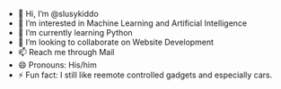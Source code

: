 - 👋 Hi, I’m @slusykiddo
- 👀 I’m interested in Machine Learning and Artificial Intelligence
- 🌱 I’m currently learning Python
- 💞️ I’m looking to collaborate on Website Development
- 📫 Reach me through Mail
- 😄 Pronouns: His/him
- ⚡ Fun fact: I still like reemote controlled gadgets and especially cars.

<!---
slusykiddo/slusykiddo is a ✨ special ✨ repository because its `README.md` (this file) appears on your GitHub profile.
You can click the Preview link to take a look at your changes.
--->
